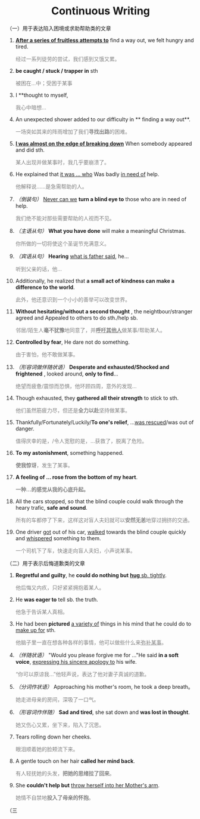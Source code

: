 # <div style="text-align:center">Continuous Writing</div>

（一）用于表达陷入困境或求助帮助类的文章

1. **<u>After a series of fruitless attempts to</u>** find a way out, we felt hungry and tired.<p style="color: grey;">经过一系列徒劳的尝试，我们感到又饿又累。</p>
2. **be caught / stuck / trapper in** sth<p style="color: grey;">被困在…中；受困于某事</p>
3. I **thought to myself, <p style="color: grey;">我心中暗想…</p>
4. An unexpected shower added to our difficulty in ** finding a way out**.<p style="color: grey;">一场突如其来的阵雨增加了我们<strong style="color: grey;">寻找出路</strong>的困难。</p>
5. **<u>I was almost on the edge of breaking down</u>** When somebody appeared and did sth.<p style="color: grey;">某人出现并做某事时，我几乎要崩溃了。</p>
6. He explained that <u>it was ... who</u> Was badly <u>in need of</u> help.<p style="color: grey;">他解释说……是急需帮助的人。</p>
7. *（倒装句）* <u>Never can we</u> **turn a blind eye to** those who are in need of help.<p style="color: grey;">我们绝不能对那些需要帮助的人视而不见。</p>
8. *（主语从句）* **What you have done** will make a meaningful Christmas.<p style="color: grey;">你所做的一切将使这个圣诞节充满意义。</p>
9. *（宾语从句）* **Hearing** <u>what is father said</u>, he…<p style="color: grey;">听到父亲的话，他…</p>
10. Additionally, he realized that **a small act of kindness can make a difference to the world**.
    <p style="color: grey;">此外，他还意识到一个小小的善举可以改变世界。</p>
11. **Without hesitating/without a second thought** , the neightbour/stranger agreed and Appealed to others to do sth./help sb.<p style="color: grey;">邻居/陌生人<strong style="color: grey;">毫不犹豫</strong>地同意了，并<strong style="color: grey;"><u>呼吁其他人</u></strong>做某事/帮助某人。</p>
12. **Controlled by fear**, He dare not do something.<p style="color: grey;">由于害怕，他不敢做某事。</p>
13. *（形容词做伴随状语）* **Desperate and exhausted/Shocked and frightened** , looked around, **only to find**…<p style="color: grey;">绝望而疲惫/震惊而恐惧，他环顾四周，意外的发现…</p>
14. Though exhausted, they **gathered all their strength** to stick to sth.<p style="color: grey;">他们虽然筋疲力尽，但还是<strong style="color: grey;">全力以赴</strong>坚持做某事。</p>
15. Thankfully/Fortunately/Luckily/**To one's relief**, …<u>was rescued</u>/was out of danger.<p style="color: grey;">值得庆幸的是，/令人宽慰的是，…获救了，脱离了危险。</p>
16. **To my astonishment**, something happened.<p style="color: grey;"><strong style="color: grey;">使我惊讶</strong>，发生了某事。</p>
17. **A feeling of … rose from the bottom of my heart**.<p style="color: grey;"><strong style="color: grey;">一种…的感觉从我的心底升起。</strong></p>
18. All the cars stopped, so that the blind couple could walk through the heary trafic, **safe and sound**.<p style="color: grey;">所有的车都停了下来，这样这对盲人夫妇就可以<strong style="color: grey;">安然无恙</strong>地穿过拥挤的交通。</p>
19. One driver <u>got</u> out of his car, <u>walked</u> towards the blind couple quickly and <u>whispered</u> something to them.<p style="color: grey;">一个司机下了车，快速走向盲人夫妇，小声说某事。</p>

（二）用于表示后悔道歉类的文章

1. **Regretful and guilty**, he **could do nothing but** <strong><u>hug</u></strong><u> sb. tightly</u>.<p style="color: grey;">他后悔又内疚，只好紧紧拥抱着某人。</p>
2. He **was eager to** tell sb. the truth.<p style="color: grey;">他急于告诉某人真相。</p>
3. He had been **pictured** <u>a variety of</u> things in his mind that he could do to <u>make up for</u> sth.<p style="color: grey;">他脑子里一直在想各种各样的事情，他可以做些什么来<u style="color: grey;">弥补某事</u>。</p>
4. *（伴随状语）* "Would you please forgive me for …"He said **in a soft voice**, <u>expressing his sincere apology to</u> his wife.<p style="color: grey;">“你可以原谅我…”他轻声说，表达了他对妻子真诚的道歉。</p>
5. *（分词作状语）* Approaching his mother's room, he took a deep breath。<p style="color: grey;">她走进母亲的房间，深吸了一口气。</p>
6. *（形容词作伴随）* **Sad and tired**, she sat down and **was lost in thought**.<p style="color: grey;">她又伤心又累，坐下来，陷入了沉思。</p>
7. Tears rolling down her cheeks.<p style="color: grey;">眼泪顺着她的脸颊流下来。</p>
8. A gentle touch on her hair **called her mind back**.<p style="color: grey;">有人轻抚她的头发，<strong style="color: grey;">把她的思绪拉了回来</strong>。</p>
9. She **couldn't help but** <u>throw herself into her Mother's arm</u>.<p style="color: grey;">她情不自禁地<strong style="color: grey;">投入了母亲的怀抱</strong>。</p>

（三